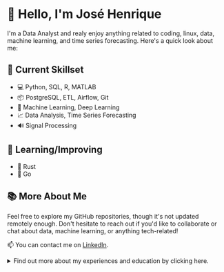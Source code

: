 <!--
**jhklarcher/jhklarcher** is a ✨ _special_ ✨ repository because its `README.md` (this file) appears on your GitHub profile.

Here are some ideas to get you started:

- 🔭 I’m currently working on ...
- 🌱 I’m currently learning ...
- 👯 I’m looking to collaborate on ...
- 🤔 I’m looking for help with ...
- 💬 Ask me about ...
- 📫 How to reach me: ...
- 😄 Pronouns: ...
- ⚡ Fun fact: ...
- 🐹 Go
- 🦀 Rust

-->

  
# 👋 Hello, I'm José Henrique

I'm a Data Analyst and realy enjoy anything related to coding, linux, data, machine learning, and time series forecasting. Here's a quick look about me:

## 🔧 Current Skillset

- 💻 Python, SQL, R, MATLAB
- 📦 PostgreSQL, ETL, Airflow, Git
- 🤖 Machine Learning, Deep Learning
- 📈 Data Analysis, Time Series Forecasting
- 🔊 Signal Processing

## 🌱 Learning/Improving

- 🦀 Rust
- 🐹 Go

## 📚 More About Me

Feel free to explore my GitHub repositories, though it's not updated remotely enough. Don't hesitate to reach out if you'd like to collaborate or chat about data, machine learning, or anything tech-related!

📫 You can contact me on [LinkedIn](https://www.linkedin.com/in/jhlarcher/).

<details>
<summary>Find out more about my experiences and education by clicking here.</summary>

## 🎓 Academic Education

- 🎓 Master's in Mechanical Engineering (2020-2023)
  - 🤖 Researching machine learning for time series forecasting.
- 🎓 Bachelor's in Mechanical Engineering (2012-2019)
  - 📘 Published undergraduate thesis.
- 🌍 Exchange Program at Budapest University of Technology and Economics (2014-2015)
- 📏 Technical / High School in Geomatics (2007-2010)

## 💼 Experience

- **Commercial Association of Paraná (2021)**
  - 📊 Data Analyst
  - 🌐 Creating and maintaining data pipelines in Python, SQL, and R.
  - 🛠️ ETL, Airflow, Git, and more.
  - 💰 Sales and finance KPI development.
  
- **Pontifical Catholic University of Paraná (2020-2021)**
  - 📚 Master's Scholarship Holder
  - 🤖 Research in machine learning for time series forecasting.
  - 🧠 Deep Learning, Time Series Forecasting, Optimization.
  
- **UTFPR - Laboratory of Acoustics and Vibrations (2018/2019)**
  - 🎧 Research Intern
  - 🔊 Acoustic insulation measurements, Python, MATLAB.

</details>
